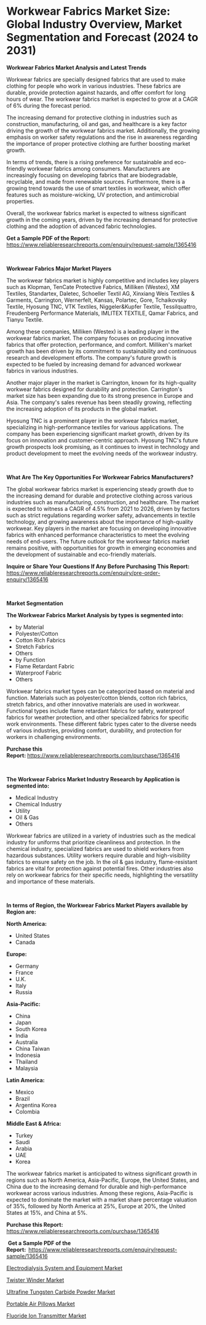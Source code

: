 <p><h1>Workwear Fabrics Market Size: Global Industry Overview, Market Segmentation and Forecast (2024 to 2031)</h1></p><p><strong>Workwear Fabrics Market Analysis and Latest Trends</strong></p>
<p><p>Workwear fabrics are specially designed fabrics that are used to make clothing for people who work in various industries. These fabrics are durable, provide protection against hazards, and offer comfort for long hours of wear. The workwear fabrics market is expected to grow at a CAGR of 6% during the forecast period.</p><p>The increasing demand for protective clothing in industries such as construction, manufacturing, oil and gas, and healthcare is a key factor driving the growth of the workwear fabrics market. Additionally, the growing emphasis on worker safety regulations and the rise in awareness regarding the importance of proper protective clothing are further boosting market growth.</p><p>In terms of trends, there is a rising preference for sustainable and eco-friendly workwear fabrics among consumers. Manufacturers are increasingly focusing on developing fabrics that are biodegradable, recyclable, and made from renewable sources. Furthermore, there is a growing trend towards the use of smart textiles in workwear, which offer features such as moisture-wicking, UV protection, and antimicrobial properties.</p><p>Overall, the workwear fabrics market is expected to witness significant growth in the coming years, driven by the increasing demand for protective clothing and the adoption of advanced fabric technologies.</p></p>
<p><strong>Get a Sample PDF of the Report:&nbsp;</strong> <a href="https://www.reliableresearchreports.com/enquiry/request-sample/1365416">https://www.reliableresearchreports.com/enquiry/request-sample/1365416</a></p>
<p>&nbsp;</p>
<p><strong>Workwear Fabrics Major Market Players</strong></p>
<p><p>The workwear fabrics market is highly competitive and includes key players such as Klopman, TenCate Protective Fabrics, Milliken (Westex), XM Textiles, Standartex, Daletec, Schoeller Textil AG, Xinxiang Weis Textiles & Garments, Carrington, Wernerfelt, Kansas, Polartec, Gore, Tchaikovsky Textile, Hyosung TNC, VTK Textiles, Niggeler&Kupfer Textile, Tessilquattro, Freudenberg Performance Materials, IMLITEX TEXTILE, Qamar Fabrics, and Tianyu Textile.</p><p>Among these companies, Milliken (Westex) is a leading player in the workwear fabrics market. The company focuses on producing innovative fabrics that offer protection, performance, and comfort. Milliken's market growth has been driven by its commitment to sustainability and continuous research and development efforts. The company's future growth is expected to be fueled by increasing demand for advanced workwear fabrics in various industries.</p><p>Another major player in the market is Carrington, known for its high-quality workwear fabrics designed for durability and protection. Carrington's market size has been expanding due to its strong presence in Europe and Asia. The company's sales revenue has been steadily growing, reflecting the increasing adoption of its products in the global market.</p><p>Hyosung TNC is a prominent player in the workwear fabrics market, specializing in high-performance textiles for various applications. The company has been experiencing significant market growth, driven by its focus on innovation and customer-centric approach. Hyosung TNC's future growth prospects look promising, as it continues to invest in technology and product development to meet the evolving needs of the workwear industry.</p></p>
<p>&nbsp;</p>
<p><strong>What Are The Key Opportunities For Workwear Fabrics Manufacturers?</strong></p>
<p><p>The global workwear fabrics market is experiencing steady growth due to the increasing demand for durable and protective clothing across various industries such as manufacturing, construction, and healthcare. The market is expected to witness a CAGR of 4.5% from 2021 to 2026, driven by factors such as strict regulations regarding worker safety, advancements in textile technology, and growing awareness about the importance of high-quality workwear. Key players in the market are focusing on developing innovative fabrics with enhanced performance characteristics to meet the evolving needs of end-users. The future outlook for the workwear fabrics market remains positive, with opportunities for growth in emerging economies and the development of sustainable and eco-friendly materials.</p></p>
<p><strong>Inquire or Share Your Questions If Any Before Purchasing This Report:</strong> <a href="https://www.reliableresearchreports.com/enquiry/pre-order-enquiry/1365416">https://www.reliableresearchreports.com/enquiry/pre-order-enquiry/1365416</a></p>
<p>&nbsp;</p>
<p><strong>Market Segmentation</strong></p>
<p><strong>The Workwear Fabrics Market Analysis by types is segmented into:</strong></p>
<p><ul><li>by Material</li><li>Polyester/Cotton</li><li>Cotton Rich Fabrics</li><li>Stretch Fabrics</li><li>Others</li><li>by Function</li><li>Flame Retardant Fabric</li><li>Waterproof Fabric</li><li>Others</li></ul></p>
<p><p>Workwear fabrics market types can be categorized based on material and function. Materials such as polyester/cotton blends, cotton rich fabrics, stretch fabrics, and other innovative materials are used in workwear. Functional types include flame retardant fabrics for safety, waterproof fabrics for weather protection, and other specialized fabrics for specific work environments. These different fabric types cater to the diverse needs of various industries, providing comfort, durability, and protection for workers in challenging environments.</p></p>
<p><strong>Purchase this Report:&nbsp;</strong><a href="https://www.reliableresearchreports.com/purchase/1365416">https://www.reliableresearchreports.com/purchase/1365416</a></p>
<p>&nbsp;</p>
<p><strong>The Workwear Fabrics Market Industry Research by Application is segmented into:</strong></p>
<p><ul><li>Medical Industry</li><li>Chemical Industry</li><li>Utility</li><li>Oil & Gas</li><li>Others</li></ul></p>
<p><p>Workwear fabrics are utilized in a variety of industries such as the medical industry for uniforms that prioritize cleanliness and protection. In the chemical industry, specialized fabrics are used to shield workers from hazardous substances. Utility workers require durable and high-visibility fabrics to ensure safety on the job. In the oil & gas industry, flame-resistant fabrics are vital for protection against potential fires. Other industries also rely on workwear fabrics for their specific needs, highlighting the versatility and importance of these materials.</p></p>
<p>&nbsp;</p>
<p><strong>In terms of Region, the Workwear Fabrics Market Players available by Region are:</strong></p>
<p>
    <p> <strong> North America: </strong>
        <ul>
            <li>United States</li>
            <li>Canada</li>
        </ul>
        </p> 
    <p> <strong> Europe: </strong>
        <ul>
            <li>Germany</li>
            <li>France</li>
            <li>U.K.</li>
            <li>Italy</li>
            <li>Russia</li>
        </ul>
        </p> 
    <p> <strong> Asia-Pacific: </strong>
        <ul>
            <li>China</li>
            <li>Japan</li>
            <li>South Korea</li>
            <li>India</li>
            <li>Australia</li>
            <li>China Taiwan</li>
            <li>Indonesia</li>
            <li>Thailand</li>
            <li>Malaysia</li>
        </ul>
        </p> 
    <p> <strong> Latin America: </strong>
        <ul>
            <li>Mexico</li>
            <li>Brazil</li>
            <li>Argentina Korea</li>
            <li>Colombia</li>
        </ul>
        </p> 
    <p> <strong> Middle East & Africa: </strong>
        <ul>
            <li>Turkey</li>
            <li>Saudi</li>
            <li>Arabia</li>
            <li>UAE</li>
            <li>Korea</li>
        </ul>
    </p>
    </p>
<p><p>The workwear fabrics market is anticipated to witness significant growth in regions such as North America, Asia-Pacific, Europe, the United States, and China due to the increasing demand for durable and high-performance workwear across various industries. Among these regions, Asia-Pacific is expected to dominate the market with a market share percentage valuation of 35%, followed by North America at 25%, Europe at 20%, the United States at 15%, and China at 5%.</p></p>
<p><strong>Purchase this Report: </strong><a href="https://www.reliableresearchreports.com/purchase/1365416">https://www.reliableresearchreports.com/purchase/1365416</a></p>
<p>&nbsp;<strong>Get a Sample PDF of the Report:&nbsp;&nbsp;</strong><a href="https://www.reliableresearchreports.com/enquiry/request-sample/1365416">https://www.reliableresearchreports.com/enquiry/request-sample/1365416</a></p>
<p><strong></strong></p>
<p><p><a href="https://medium.com/@royross51/electrodialysis-system-and-equipment-market-comprehensive-assessment-by-type-application-and-d4e1b18c9424">Electrodialysis System and Equipment Market</a></p><p><a href="https://github.com/sougarounis/Market-Research-Report-List-1/blob/main/twister-winder-market.md">Twister Winder Market</a></p><p><a href="https://github.com/jj19131/Market-Research-Report-List-1/blob/main/ultrafine-tungsten-carbide-powder-market.md">Ultrafine Tungsten Carbide Powder Market</a></p><p><a href="https://issuu.com/reportprime-2/docs/portable-air-pillows-market-size-2030.pptx">Portable Air Pillows Market</a></p><p><a href="https://medium.com/@marlonblick/fluoride-ion-transmitter-market-report-reveals-the-latest-trends-and-growth-opportunities-of-this-1fbc3e1423e2">Fluoride Ion Transmitter Market</a></p></p>